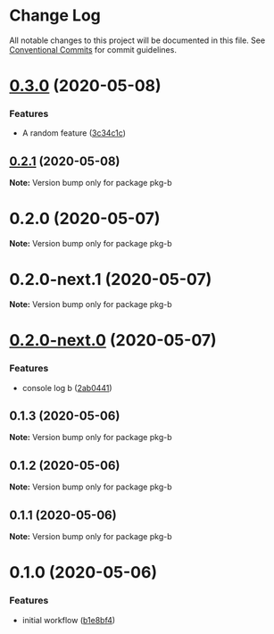 # Change Log

All notable changes to this project will be documented in this file.
See [Conventional Commits](https://conventionalcommits.org) for commit guidelines.

# [0.3.0](https://github.com/thiagozf/slack-bot-actions/compare/v0.2.1...v0.3.0) (2020-05-08)


### Features

* A random feature ([3c34c1c](https://github.com/thiagozf/slack-bot-actions/commit/3c34c1cb9e7c047636e0b92d34951c65adb3b885))





## [0.2.1](https://github.com/thiagozf/slack-bot-actions/compare/v0.2.0...v0.2.1) (2020-05-08)

**Note:** Version bump only for package pkg-b





# 0.2.0 (2020-05-07)

**Note:** Version bump only for package pkg-b





# 0.2.0-next.1 (2020-05-07)

**Note:** Version bump only for package pkg-b





# [0.2.0-next.0](https://github.com/thiagozf/gh-actions/compare/v0.1.3...v0.2.0-next.0) (2020-05-07)


### Features

* console log b ([2ab0441](https://github.com/thiagozf/gh-actions/commit/2ab044112664cce83e653e9d0e9997b6d8b14a2e))





## 0.1.3 (2020-05-06)

**Note:** Version bump only for package pkg-b





## 0.1.2 (2020-05-06)

**Note:** Version bump only for package pkg-b





## 0.1.1 (2020-05-06)

**Note:** Version bump only for package pkg-b





# 0.1.0 (2020-05-06)


### Features

* initial workflow ([b1e8bf4](https://github.com/thiagozf/gh-actions/commit/b1e8bf4fcd58b89b966a652b4d8f340f2e20f691))
